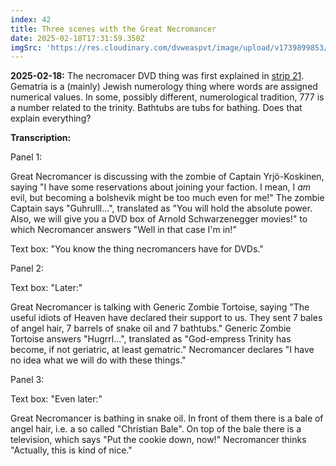 ```yaml
---
index: 42
title: Three scenes with the Great Necromancer
date: 2025-02-18T17:31:59.350Z
imgSrc: 'https://res.cloudinary.com/dvweaspvt/image/upload/v1739899853/042_jiootd.png'
---
```


**2025-02-18:** The necromacer DVD thing was first explained in [strip 21](https://thetortoisewebcomic.net/comics/21). Gematria is a (mainly) Jewish numerology thing where words are assigned numerical values. In some, possibly different, numerological tradition, 777 is a number related to the trinity. Bathtubs are tubs for bathing. Does that explain everything?

**Transcription:**

Panel 1:

Great Necromancer is discussing with the zombie of Captain Yrjö-Koskinen, saying "I have some reservations about joining your faction. I mean, I *am* evil, but becoming a bolshevik might be too much even for me!" The zombie Captain says "Guhrulll...", translated as "You will hold the absolute power. Also, we will give you a DVD box of Arnold Schwarzenegger movies!" to which Necromancer answers "Well in that case I'm in!"

Text box: "You know the thing necromancers have for DVDs."

Panel 2:

Text box: "Later:"

Great Necromancer is talking with Generic Zombie Tortoise, saying "The useful idiots of Heaven have declared their support to us. They sent 7 bales of angel hair, 7 barrels of snake oil and 7 bathtubs." Generic Zombie Tortoise answers "Hugrrl...", translated as "God-empress Trinity has become, if not geriatric, at least gematric." Necromancer declares "I have no idea what we will do with these things."

Panel 3:

Text box: "Even later:"

Great Necromancer is bathing in snake oil. In front of them there is a bale of angel hair, i.e. a so called "Christian Bale". On top of the bale there is a television, which says "Put the cookie down, now!" Necromancer thinks "Actually, this is kind of nice."
